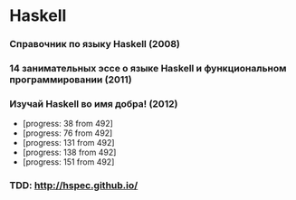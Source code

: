 # Haskell

### Справочник по языку Haskell (2008)

### 14 занимательных эссе о языке Haskell и функциональном программировании (2011)

### Изучай Haskell во имя добра! (2012)
* [progress: 38 from 492]
* [progress: 76 from 492]
* [progress: 131 from 492]
* [progress: 138 from 492]
* [progress: 151 from 492]

### TDD: http://hspec.github.io/
